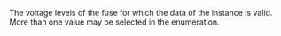 ﻿The voltage levels of the fuse for which the data of the instance is valid. More than one value may be selected in the enumeration.

